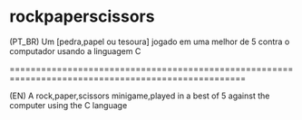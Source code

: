 # rockpaperscissors
(PT_BR)
Um [pedra,papel ou tesoura] jogado em uma melhor de 5 contra o computador usando a linguagem C

===================================================================================================

(EN)
A rock,paper,scissors minigame,played in a best of 5 against the computer using the C language

